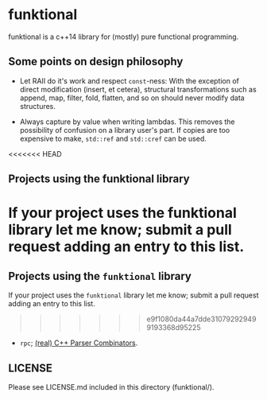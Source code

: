 # funktional

funktional is a c++14 library for (mostly) pure functional programming.

## Some points on design philosophy

- Let RAII do it's work and respect `const`-ness: With the exception of direct modification (insert, et cetera), structural
  transformations such as append, map, filter, fold, flatten, and so on should never modify data structures.

- Always capture by value when writing lambdas. This removes the possibility of confusion on a library user's part. If
  copies are too expensive to make, `std::ref` and `std::cref` can be used.

<<<<<<< HEAD
## Projects using the funktional library

If your project uses the funktional library let me know; submit a pull request adding an entry to this list.
=======
## Projects using the `funktional` library

If your project uses the `funktional` library let me know; submit a pull request adding an entry to this list.
>>>>>>> e9f1080da44a7dde310792929499193368d95225

- `rpc`; [(real) C++ Parser Combinators](https://github.com/daltonwoodard/rpc).

## LICENSE

Please see LICENSE.md included in this directory (funktional/).

